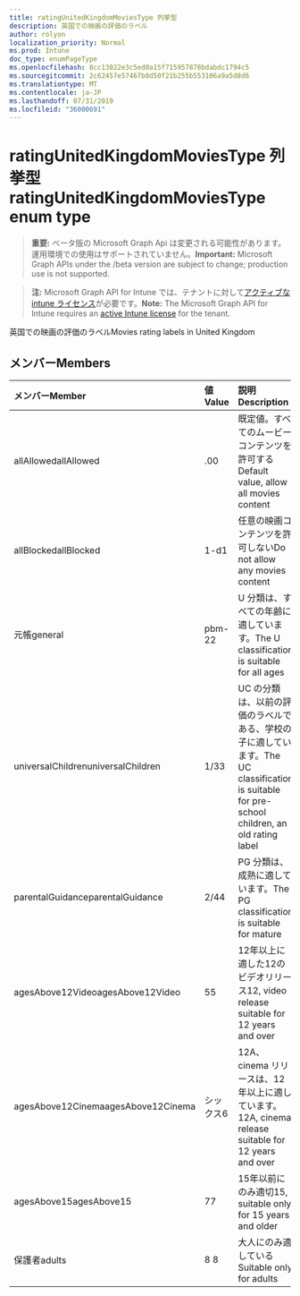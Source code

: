```yaml
---
title: ratingUnitedKingdomMoviesType 列挙型
description: 英国での映画の評価のラベル
author: rolyon
localization_priority: Normal
ms.prod: Intune
doc_type: enumPageType
ms.openlocfilehash: 8cc13022e3c5ed0a15f715957878bdabdc1794c5
ms.sourcegitcommit: 2c62457e57467b8d50f21b255b553106a9a5d8d6
ms.translationtype: MT
ms.contentlocale: ja-JP
ms.lasthandoff: 07/31/2019
ms.locfileid: "36000691"
---
```

# <a name="ratingunitedkingdommoviestype-enum-type"></a><span data-ttu-id="b55d1-103">ratingUnitedKingdomMoviesType 列挙型</span><span class="sxs-lookup"><span data-stu-id="b55d1-103">ratingUnitedKingdomMoviesType enum type</span></span>

> <span data-ttu-id="b55d1-104">**重要:** ベータ版の Microsoft Graph Api は変更される可能性があります。運用環境での使用はサポートされていません。</span><span class="sxs-lookup"><span data-stu-id="b55d1-104">**Important:** Microsoft Graph APIs under the /beta version are subject to change; production use is not supported.</span></span>

> <span data-ttu-id="b55d1-105">**注:** Microsoft Graph API for Intune では、テナントに対して[アクティブな intune ライセンス](https://go.microsoft.com/fwlink/?linkid=839381)が必要です。</span><span class="sxs-lookup"><span data-stu-id="b55d1-105">**Note:** The Microsoft Graph API for Intune requires an [active Intune license](https://go.microsoft.com/fwlink/?linkid=839381) for the tenant.</span></span>

<span data-ttu-id="b55d1-106">英国での映画の評価のラベル</span><span class="sxs-lookup"><span data-stu-id="b55d1-106">Movies rating labels in United Kingdom</span></span>

## <a name="members"></a><span data-ttu-id="b55d1-107">メンバー</span><span class="sxs-lookup"><span data-stu-id="b55d1-107">Members</span></span>
|<span data-ttu-id="b55d1-108">メンバー</span><span class="sxs-lookup"><span data-stu-id="b55d1-108">Member</span></span>|<span data-ttu-id="b55d1-109">値</span><span class="sxs-lookup"><span data-stu-id="b55d1-109">Value</span></span>|<span data-ttu-id="b55d1-110">説明</span><span class="sxs-lookup"><span data-stu-id="b55d1-110">Description</span></span>|
|:---|:---|:---|
|<span data-ttu-id="b55d1-111">allAllowed</span><span class="sxs-lookup"><span data-stu-id="b55d1-111">allAllowed</span></span>|<span data-ttu-id="b55d1-112">.0</span><span class="sxs-lookup"><span data-stu-id="b55d1-112">0</span></span>|<span data-ttu-id="b55d1-113">既定値。すべてのムービーコンテンツを許可する</span><span class="sxs-lookup"><span data-stu-id="b55d1-113">Default value, allow all movies content</span></span>|
|<span data-ttu-id="b55d1-114">allBlocked</span><span class="sxs-lookup"><span data-stu-id="b55d1-114">allBlocked</span></span>|<span data-ttu-id="b55d1-115">1-d</span><span class="sxs-lookup"><span data-stu-id="b55d1-115">1</span></span>|<span data-ttu-id="b55d1-116">任意の映画コンテンツを許可しない</span><span class="sxs-lookup"><span data-stu-id="b55d1-116">Do not allow any movies content</span></span>|
|<span data-ttu-id="b55d1-117">元帳</span><span class="sxs-lookup"><span data-stu-id="b55d1-117">general</span></span>|<span data-ttu-id="b55d1-118">pbm-2</span><span class="sxs-lookup"><span data-stu-id="b55d1-118">2</span></span>|<span data-ttu-id="b55d1-119">U 分類は、すべての年齢に適しています。</span><span class="sxs-lookup"><span data-stu-id="b55d1-119">The U classification is suitable for all ages</span></span>|
|<span data-ttu-id="b55d1-120">universalChildren</span><span class="sxs-lookup"><span data-stu-id="b55d1-120">universalChildren</span></span>|<span data-ttu-id="b55d1-121">1/3</span><span class="sxs-lookup"><span data-stu-id="b55d1-121">3</span></span>|<span data-ttu-id="b55d1-122">UC の分類は、以前の評価のラベルである、学校の子に適しています。</span><span class="sxs-lookup"><span data-stu-id="b55d1-122">The UC classification is suitable for pre-school children, an old rating label</span></span>|
|<span data-ttu-id="b55d1-123">parentalGuidance</span><span class="sxs-lookup"><span data-stu-id="b55d1-123">parentalGuidance</span></span>|<span data-ttu-id="b55d1-124">2/4</span><span class="sxs-lookup"><span data-stu-id="b55d1-124">4</span></span>|<span data-ttu-id="b55d1-125">PG 分類は、成熟に適しています。</span><span class="sxs-lookup"><span data-stu-id="b55d1-125">The PG classification is suitable for mature</span></span>|
|<span data-ttu-id="b55d1-126">agesAbove12Video</span><span class="sxs-lookup"><span data-stu-id="b55d1-126">agesAbove12Video</span></span>|<span data-ttu-id="b55d1-127">5</span><span class="sxs-lookup"><span data-stu-id="b55d1-127">5</span></span>|<span data-ttu-id="b55d1-128">12年以上に適した12のビデオリリース</span><span class="sxs-lookup"><span data-stu-id="b55d1-128">12, video release suitable for 12 years and over</span></span>|
|<span data-ttu-id="b55d1-129">agesAbove12Cinema</span><span class="sxs-lookup"><span data-stu-id="b55d1-129">agesAbove12Cinema</span></span>|<span data-ttu-id="b55d1-130">シックス</span><span class="sxs-lookup"><span data-stu-id="b55d1-130">6</span></span>|<span data-ttu-id="b55d1-131">12A、cinema リリースは、12年以上に適しています。</span><span class="sxs-lookup"><span data-stu-id="b55d1-131">12A, cinema release suitable for 12 years and over</span></span>|
|<span data-ttu-id="b55d1-132">agesAbove15</span><span class="sxs-lookup"><span data-stu-id="b55d1-132">agesAbove15</span></span>|<span data-ttu-id="b55d1-133">7</span><span class="sxs-lookup"><span data-stu-id="b55d1-133">7</span></span>|<span data-ttu-id="b55d1-134">15年以前にのみ適切</span><span class="sxs-lookup"><span data-stu-id="b55d1-134">15, suitable only for 15 years and older</span></span>|
|<span data-ttu-id="b55d1-135">保護者</span><span class="sxs-lookup"><span data-stu-id="b55d1-135">adults</span></span>|<span data-ttu-id="b55d1-136">8 </span><span class="sxs-lookup"><span data-stu-id="b55d1-136">8</span></span>|<span data-ttu-id="b55d1-137">大人にのみ適している</span><span class="sxs-lookup"><span data-stu-id="b55d1-137">Suitable only for adults</span></span>|





